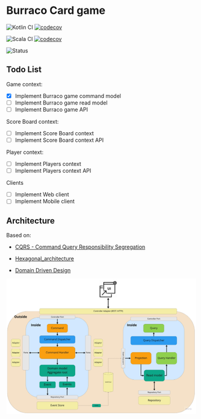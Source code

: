 # Burraco Card game
![Kotlin CI](https://github.com/abaddon/burraco/workflows/Kotlin%20CI/badge.svg?branch=master_kotlin&event=push) [![codecov](https://codecov.io/gh/abaddon/burraco/branch/master_kotlin/graph/badge.svg?token=I5MUK1OLTQ)](https://codecov.io/gh/abaddon/burraco/branch/master_kotlin) 

![Scala CI](https://github.com/abaddon/burraco/workflows/Scala%20CI/badge.svg?branch=master&event=push) [![codecov](https://codecov.io/gh/abaddon/burraco/branch/master/graph/badge.svg?token=I5MUK1OLTQ)](https://codecov.io/gh/abaddon/burraco) 

![Status](https://img.shields.io/static/v1?label=Status&message=Work%20In%20Progess&color=yellow)

## Todo List
Game context:
- [x] Implement Burraco game command model
- [ ] Implement Burraco game read model
- [ ] Implement Burraco game API

Score Board context:
- [ ] Implement Score Board context
- [ ] Implement Score Board context API

Player context:
- [ ] Implement Players context
- [ ] Implement Players context API

Clients
- [ ] Implement Web client
- [ ] Implement Mobile client

## Architecture
Based on:
* [CQRS - Command Query Responsibility Segregation](https://martinfowler.com/bliki/CQRS.html)

* [Hexagonal_architecture](https://en.wikipedia.org/wiki/Hexagonal_architecture_(software))
* [Domain Driven Design](https://martinfowler.com/tags/domain%20driven%20design.html)

![architecture schema](./docs/architecture-cqrs.jpg)
